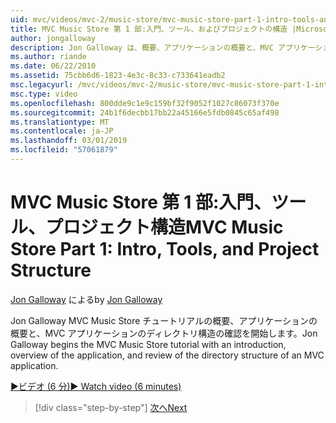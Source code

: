 ```yaml
---
uid: mvc/videos/mvc-2/music-store/mvc-music-store-part-1-intro-tools-and-project-structure
title: MVC Music Store 第 1 部:入門、ツール、およびプロジェクトの構造 |Microsoft Docs
author: jongalloway
description: Jon Galloway は、概要、アプリケーションの概要と、MVC アプリケーションのディレクトリ構造の確認と MVC Music Store チュートリアルを開始します.
ms.author: riande
ms.date: 06/22/2010
ms.assetid: 75cbb6d6-1823-4e3c-8c33-c733641eadb2
msc.legacyurl: /mvc/videos/mvc-2/music-store/mvc-music-store-part-1-intro-tools-and-project-structure
msc.type: video
ms.openlocfilehash: 800dde9c1e9c159bf32f9052f1027c86073f370e
ms.sourcegitcommit: 24b1f6decbb17bb22a45166e5fdb0845c65af498
ms.translationtype: MT
ms.contentlocale: ja-JP
ms.lasthandoff: 03/01/2019
ms.locfileid: "57061879"
---
```

<a name="mvc-music-store-part-1-intro-tools-and-project-structure"></a><span data-ttu-id="bc992-103">MVC Music Store 第 1 部:入門、ツール、プロジェクト構造</span><span class="sxs-lookup"><span data-stu-id="bc992-103">MVC Music Store Part 1: Intro, Tools, and Project Structure</span></span>
====================
<span data-ttu-id="bc992-104">[Jon Galloway](https://github.com/jongalloway) による</span><span class="sxs-lookup"><span data-stu-id="bc992-104">by [Jon Galloway](https://github.com/jongalloway)</span></span>

<span data-ttu-id="bc992-105">Jon Galloway MVC Music Store チュートリアルの概要、アプリケーションの概要と、MVC アプリケーションのディレクトリ構造の確認を開始します。</span><span class="sxs-lookup"><span data-stu-id="bc992-105">Jon Galloway begins the MVC Music Store tutorial with an introduction, overview of the application, and review of the directory structure of an MVC application.</span></span>

[<span data-ttu-id="bc992-106">&#9654;ビデオ (6 分)</span><span class="sxs-lookup"><span data-stu-id="bc992-106">&#9654; Watch video (6 minutes)</span></span>](https://channel9.msdn.com/Blogs/ASP-NET-Site-Videos/mvc-music-store-part-1-intro-tools-and-project-structure)

> [!div class="step-by-step"]
> [<span data-ttu-id="bc992-107">次へ</span><span class="sxs-lookup"><span data-stu-id="bc992-107">Next</span></span>](mvc-music-store-part-2-controllers.md)
